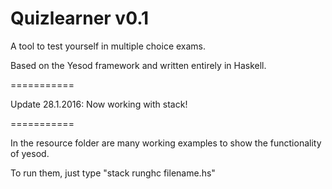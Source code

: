 Quizlearner v0.1
===========

A tool to test yourself in multiple choice exams.

Based on the Yesod framework and written entirely in Haskell.

===========

Update 28.1.2016: Now working with stack!

===========

In the resource folder are many working examples to show
the functionality of yesod.

To run them, just type "stack runghc filename.hs"